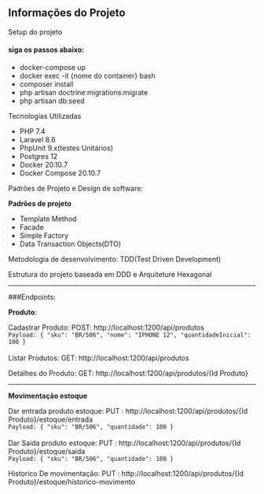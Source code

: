 ## Informações do Projeto

Setup do projeto

#### siga os passos abaixo:

- docker-compose up
- docker exec -it {nome do container} bash
- composer install
- php artisan doctrine:migrations:migrate
- php artisan db:seed

Tecnologias Utilizadas

- PHP 7.4
- Laravel 8.6
- PhpUnit 9.x(testes Unitários)  
- Postgres 12
- Docker 20.10.7
- Docker Compose 20.10.7

Padrões de Projeto e Design de software:

 **Padrões de projeto**

- Template Method
- Facade  
- Simple Factory
- Data Transaction Objects(DTO)

Metodologia de desenvolvimento: TDD(Test Driven Development)

Estrutura do projeto baseada em DDD e Arquiteture Hexagonal

***
###Endpoints: 

**Produto**:

Cadastrar Produto:
POST: http://localhost:1200/api/produtos <br>
`Payload:
{
"sku": "BR/506",
"nome": "IPHONE 12",
"quantidadeInicial": 100
}
`<br><br>
Listar Produtos:
GET: http://localhost:1200/api/produtos

Detalhes do Produto:
GET: http://localhost:1200/api/produtos/{Id Produto}
****
**Movimentação estoque**

Dar entrada produto estoque:
PUT : http://localhost:1200/api/produtos/{Id Produto}/estoque/entrada <br>
`Payload:
{
"sku": "BR/506",
"quantidade": 100
}
`<br><br>
Dar Saida produto estoque:
PUT : http://localhost:1200/api/produtos/{Id Produto}/estoque/saida <br>
`Payload:
{
"sku": "BR/506",
"quantidade": 100
}
`<br>

Historico De movimentação:
PUT : http://localhost:1200/api/produtos/{Id Produto}/estoque/historico-movimento
